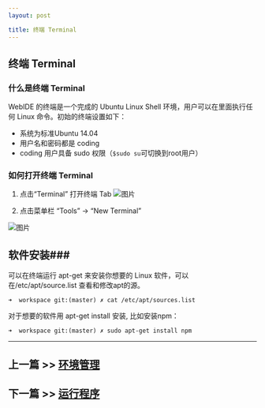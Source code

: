 ```yaml
---
layout: post

title: 终端 Terminal
---
```


## 终端 Terminal ###

### 什么是终端 Terminal 

WebIDE 的终端是一个完成的 Ubuntu Linux Shell 环境，用户可以在里面执行任何 Linux 命令。初始的终端设置如下：

 - 系统为标准Ubuntu 14.04
 - 用户名和密码都是 coding
 - coding 用户具备 sudo 权限（`$sudo su`可切换到root用户）

### 如何打开终端 Terminal
 
1. 点击“Terminal” 打开终端 Tab 
  ![图片](https://dn-coding-net-production-pp.qbox.me/874e33fa-ead9-4f30-8c6f-1a408a354fe9.png) 
  
2. 点击菜单栏 “Tools” -> “New Terminal”
 
  ![图片](https://dn-coding-net-production-pp.qbox.me/65e2b062-c972-4620-8dc0-d9280233294d.png) 


## 软件安装###

可以在终端运行 apt-get 来安装你想要的 Linux 软件，可以在/etc/apt/source.list 查看和修改apt的源。

    ➜  workspace git:(master) ✗ cat /etc/apt/sources.list  

对于想要的软件用 apt-get install 安装, 比如安装npm：

    ➜  workspace git:(master) ✗ sudo apt-get install npm    

---
 
## 上一篇 >> [环境管理](/help/doc/webide/environment.html)
 
## 下一篇 >> [运行程序](/help/doc/webide/execution.html)
   
    